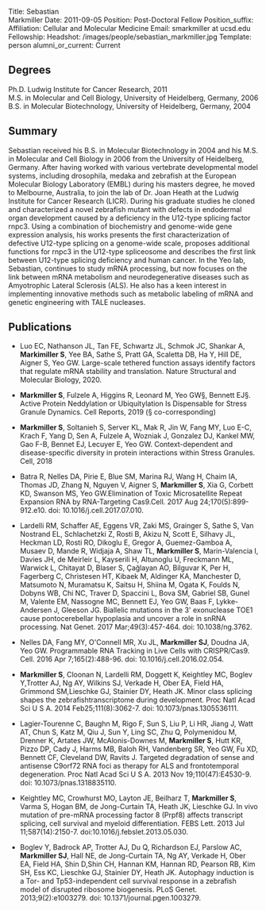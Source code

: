 Title: Sebastian<br>Markmiller
Date: 2011-09-05
Position: Post-Doctoral Fellow
Position_suffix: 
Affiliation: Cellular and Molecular Medicine
Email: smarkmiller at ucsd.edu
Fellowship: 
Headshot: /images/people/sebastian_markmiller.jpg
Template: person
alumni_or_current: Current

## Degrees

Ph.D. Ludwig Institute for Cancer Research, 2011<br>
M.S. in Molecular and Cell Biology, University of Heidelberg, Germany, 2006<br>
B.S. in Molecular Biotechnology, University of Heidelberg, Germany, 2004<br>

## Summary

Sebastian received his B.S. in Molecular Biotechnology in 2004 and his M.S. in Molecular and Cell Biology in 2006 from the University of Heidelberg, Germany. After having worked with various vertebrate developmental model systems, including drosophila, medaka and zebrafish at the European Molecular Biology Laboratory (EMBL) during his masters degree, he moved to Melbourne, Australia, to join the lab of Dr. Joan Heath at the Ludwig Institute for Cancer Research (LICR). During his graduate studies he cloned and characterized a novel zebrafish mutant with defects in endodermal organ development caused by a deficiency in the U12-type splicing factor rnpc3. Using a combination of biochemistry and genome-wide gene expression analysis, his works presents the first characterization of defective U12-type splicing on a genome-wide scale, proposes additional functions for rnpc3 in the U12-type spliceosome and describes the first link between U12-type splicing deficiency and human cancer. In the Yeo lab, Sebastian, continues to study mRNA processing, but now focuses on the link between mRNA metabolism and neurodegenerative diseases such as Amyotrophic Lateral Sclerosis (ALS). He also has a keen interest in implementing innovative methods such as metabolic labeling of mRNA and genetic engineering with TALE nucleases.

## Publications

* Luo EC, Nathanson JL, Tan FE, Schwartz JL, Schmok JC, Shankar A, **Markimiller S**, Yee BA, Sathe S, Pratt GA, Scaletta DB, Ha Y, Hill DE, Aigner S, Yeo GW. Large-scale tethered function assays identify factors that regulate mRNA stability and translation.  Nature Structural and Molecular Biology, 2020.

* **Markmiller S**, Fulzele A, Higgins R, Leonard M, Yeo GW§, Bennett EJ§. Active Protein Neddylation or Ubiquitylation Is Dispensable for Stress Granule Dynamics. Cell Reports, 2019 (§ co-corresponding)     

* **Markmiller S**, Soltanieh S, Server KL, Mak R, Jin W, Fang MY, Luo E-C, Krach F, Yang D, Sen A, Fulzele A, Wozniak J, Gonzalez DJ, Kankel MW, Gao F-B, Bennet EJ, Lecuyer E, Yeo GW. Context-dependent and disease-specific diversity in protein interactions within Stress Granules. Cell, 2018


* Batra R, Nelles DA, Pirie E, Blue SM, Marina RJ, Wang H, Chaim IA, Thomas JD, Zhang N, Nguyen V, Aigner S, **Markmiller S**, Xia G, Corbett KD, Swanson MS, Yeo GW.Elimination of Toxic Microsatellite Repeat Expansion RNA by RNA-Targeting Cas9.Cell. 2017 Aug 24;170(5):899-912.e10. doi: 10.1016/j.cell.2017.07.010. 

* Lardelli RM, Schaffer AE, Eggens VR, Zaki MS, Grainger S, Sathe S, Van Nostrand EL, Schlachetzki Z, Rosti B, Akizu N, Scott E, Silhavy JL, Heckman LD, Rosti RO, Dikoglu E, Gregor A, Guemez-Gamboa A, Musaev D, Mande R, Widjaja A, Shaw TL, **Markmiller S**, Marin-Valencia I, Davies JH, de Meirleir L, Kayserili H,
Altunoglu U, Freckmann ML, Warwick L, Chitayat D, Blaser S, Çağlayan AO, Bilguvar K, Per H, Fagerberg C, Christesen HT, Kibaek M, Aldinger KA, Manchester D, Matsumoto N, Muramatsu K, Saitsu H, Shiina M, Ogata K, Foulds N, Dobyns WB, Chi NC, Traver D, Spaccini L, Bova SM, Gabriel SB, Gunel M, Valente EM, Nassogne MC, Bennett EJ, Yeo GW, Baas F, Lykke-Andersen J, Gleeson JG. Biallelic mutations in the 3' exonuclease TOE1 cause pontocerebellar hypoplasia and uncover a role in snRNA processing. Nat Genet. 2017 Mar;49(3):457-464. doi: 10.1038/ng.3762. 

* Nelles DA, Fang MY, O'Connell MR, Xu JL, **Markmiller SJ**, Doudna JA, Yeo GW. Programmable RNA Tracking in Live Cells with CRISPR/Cas9. Cell. 2016 Apr 7;165(2):488-96. doi: 10.1016/j.cell.2016.02.054. 

* **Markmiller S**, Cloonan N, Lardelli RM, Doggett K, Keightley MC, Boglev Y,Trotter AJ, Ng AY, Wilkins SJ, Verkade H, Ober EA, Field HA, Grimmond SM,Lieschke GJ, Stainier DY, Heath JK. Minor class splicing shapes the zebrafishtranscriptome during development. Proc Natl Acad Sci U S A. 2014 Feb25;111(8):3062-7. doi: 10.1073/pnas.1305536111. 

* Lagier-Tourenne C, Baughn M, Rigo F, Sun S, Liu P, Li HR, Jiang J, Watt AT, Chun S, Katz M, Qiu J, Sun Y, Ling SC, Zhu Q, Polymenidou M, Drenner K, Artates JW, McAlonis-Downes M, **Markmiller S**, Hutt KR, Pizzo DP, Cady J, Harms MB, Baloh RH, Vandenberg SR, Yeo GW, Fu XD, Bennett CF, Cleveland DW, Ravits J. Targeted degradation of sense and antisense C9orf72 RNA foci as therapy for ALS and frontotemporal degeneration. Proc Natl Acad Sci U S A. 2013 Nov 19;110(47):E4530-9. doi: 10.1073/pnas.1318835110. 

* Keightley MC, Crowhurst MO, Layton JE, Beilharz T, **Markmiller S**, Varma S, Hogan BM, de Jong-Curtain TA, Heath JK, Lieschke GJ. In vivo mutation of pre-mRNA processing factor 8 (Prpf8) affects transcript splicing, cell survival and myeloid differentiation. FEBS Lett. 2013 Jul 11;587(14):2150-7. doi:10.1016/j.febslet.2013.05.030. 

* Boglev Y, Badrock AP, Trotter AJ, Du Q, Richardson EJ, Parslow AC, **Markmiller SJ**, Hall NE, de Jong-Curtain TA, Ng AY, Verkade H, Ober EA, Field HA, Shin D,Shin CH, Hannan KM, Hannan RD, Pearson RB, Kim SH, Ess KC, Lieschke GJ, Stainier DY, Heath JK. Autophagy induction is a Tor- and Tp53-independent cell survival response in a zebrafish model of disrupted ribosome biogenesis. PLoS Genet.
2013;9(2):e1003279. doi: 10.1371/journal.pgen.1003279. 
